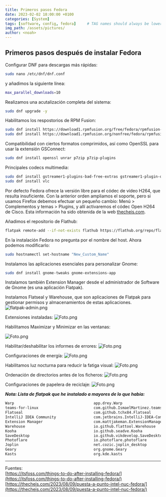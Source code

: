 ```yaml
---
title: Primeros pasos Fedora
date: 2023-02-02 18:00:00 +0100
categories: [System]
tags: [software, config, fedora]     # TAG names should always be lowercase
img_path: /assets/pictures/
author: <noah>
---
```

## Primeros pasos después de instalar Fedora

Configurar DNF para descargas más rápidas:
``` bash
sudo nano /etc/dnf/dnf.conf
```

y añadimos la siguiente línea:
``` bash
max_parallel_downloads=10
```

Realizamos una acutalización completa del sistema:
``` bash
sudo dnf upgrade -y
```

Habilitamos los respostorios de RPM Fusion:
``` bash
sudo dnf install https://download1.rpmfusion.org/free/fedora/rpmfusion-free-release-$(rpm -E %fedora).noarch.rpm
sudo dnf install https://download1.rpmfusion.org/nonfree/fedora/rpmfusion-nonfree-release-$(rpm -E %fedora).noarch.rpm
```

Compatibilidad con ciertos formatos comprimidos, así como OpenSSL para usar la extensión GSConnect:  
``` bash
sudo dnf install openssl unrar p7zip p7zip-plugins
``` 

Principales codecs multimedia:
``` bash
sudo dnf install gstreamer1-plugins-bad-free-extras gstreamer1-plugin-openh264 gstreamer1-plugins-good-extras mozilla-openh264 gstreamer1-plugins-bad-free-fluidsynth gstreamer1-plugins-bad-free-wildmidi gstreamer1-svt-av1
sudo dnf install vlc
``` 

Por defecto Fedora ofrece la versión libre para el códec de vídeo H264, que resulta insuficiente. Con la anterior orden ampliamos el soporte, pero si usamos Firefox debemos efectuar un pequeño cambio: Menú > Complementos y temas > Plugins, y allí activaremos el códec Open H264 de Cisco. Esta información ha sido obtenida de la web [thecheis.com](https://thecheis.com/2023/08/09/puesta-a-punto-intel-nuc-fedora/).  

Añadimos el repositorio de Flathub:
``` bash
flatpak remote-add --if-not-exists flathub https://flathub.org/repo/flathub.flatpakrepo
```

En la instalación Fedora no pregunta por el nombre del host. Ahora podemos modificarlo:
``` bash
sudo hostnamectl set-hostname "New_Custom_Name"
```

Instalamos las aplicaciones esenciales para personalizar Gnome:
``` bash
sudo dnf install gnome-tweaks gnome-extensions-app
```
Instalamos también Extension Manager desde el administrador de Software de Gnome (es una aplicación Flatpak).  

Instalamos Flatseal y Warehouse, que son aplicaciones de Flatpak para gestionar permisos y almacenamientos de estas aplicaciones. 
![flatpak-admin.png](flatpak-admin.png)

Extensiones instaladas:
![Foto.png](extensiones-instaladas.png)

Habilitamos Maximizar y Minimizar en las ventanas:

![Foto.png](add-minimize-button-to-windows.png)

Habilitar/deshabilitar los informes de errores:
![Foto.png](automatic-problem-reporting-feature.png)

Configuraciones de energía:
![Foto.png](power-settings.png)

Habilitamos luz nocturna para reducir la fatiga visual:
![Foto.png](night-light-settings.png)

Ordenación de directorios antes de los ficheros:
![Foto.png](sort-folder-before-files.png)

Configuraciones de papelera de reciclaje:
![Foto.png](automatically-delete-trash-content.png)

***Nota: Lista de flatpak que he instalado a mayores de lo que había:***
``` bash
Warp                                    app.drey.Warp                                         0.6.1      stable        flathub   system
teams-for-linux                         com.github.IsmaelMartinez.teams_for_linux             1.3.19     stable        flathub   system
Flatseal                                com.github.tchx84.Flatseal                            2.1.0      stable        flathub   system
IntelliJ IDEA Community                 com.jetbrains.IntelliJ-IDEA-Community                 2023.2.5   stable        flathub   system
Extension Manager                       com.mattjakeman.ExtensionManager                      0.4.3      stable        flathub   system
Warehouse                               io.github.flattool.Warehouse                          1.3.0      stable        flathub   system
Kooha                                   io.github.seadve.Kooha                                2.2.4      stable        flathub   system
SaveDesktop                             io.github.vikdevelop.SaveDesktop                      2.9        stable        flathub   system
Photoflare                              io.photoflare.photoflare                              1.6.13     stable        flathub   system
Joplin                                  net.cozic.joplin_desktop                              2.12.19    stable        flathub   system
Geary                                   org.gnome.Geary                                       44.1       stable        fedora    system
Kasts                                   org.kde.kasts                                         23.08.1    stable        fedora    system
``` 

***
Fuentes:  
[https://itsfoss.com/things-to-do-after-installing-fedora/](https://itsfoss.com/things-to-do-after-installing-fedora/)  
[https://thecheis.com/2023/08/09/puesta-a-punto-intel-nuc-fedora/](https://thecheis.com/2023/08/09/puesta-a-punto-intel-nuc-fedora/)



